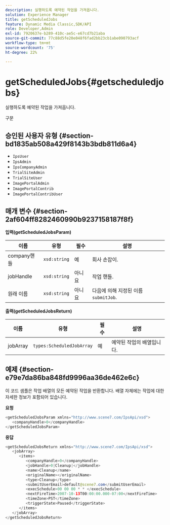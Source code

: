 ```yaml
---
description: 실행하도록 예약된 작업을 가져옵니다.
solution: Experience Manager
title: getScheduledJobs
feature: Dynamic Media Classic,SDK/API
role: Developer,Admin
exl-id: 7920637e-b289-410c-ae5c-e67cd7b21aba
source-git-commit: 77c88d5fe20e048f6fad2bb23cb1abe090793acf
workflow-type: tm+mt
source-wordcount: '75'
ht-degree: 22%

---
```


# getScheduledJobs{#getscheduledjobs}

실행하도록 예약된 작업을 가져옵니다.

구문

## 승인된 사용자 유형 {#section-bd1835ab508a429f8143b3bdb811d6a4}

* `IpsUser`
* `IpsAdmin`
* `IpsCompanyAdmin`
* `TrialSiteAdmin`
* `TrialSiteUser`
* `ImagePortalAdmin`
* `ImagePortalContrib`
* `ImagePortalContribUser`

## 매개 변수 {#section-2af604ff8282460990b9237158187f8f}

**입력(getScheduledJobsParam)**

| 이름 | 유형 | 필수 | 설명 |
|---|---|---|---|
| company핸들 | `xsd:string` | 예 | 회사 손잡이. |
| jobHandle | `xsd:string` | 아니요 | 작업 핸들. |
| 원래 이름 | `xsd:string` | 아니요 | 다음에 의해 지정된 이름 `submitJob`. |

**출력(getScheduledJobsReturn)**

| 이름 | 유형 | 필수 | 설명 |
|---|---|---|---|
| jobArray | `types:ScheduledJobArray` | 예 | 예약된 작업의 배열입니다. |

## 예제 {#section-e79e7da86ba848fd9996aa36de462e6c}

이 코드 샘플은 작업 배열의 모든 예약된 작업을 반환합니다. 배열 자체에는 작업에 대한 자세한 정보가 포함되어 있습니다.

**요청**

```java
<getScheduledJobsParam xmlns="http://www.scene7.com/IpsApi/xsd">
   <companyHandle>0</companyHandle>
</getScheduledJobsParam>
```

**응답**

```java
<getScheduledJobsReturn xmlns="http://www.scene7.com/IpsApi/xsd">
   <jobArray>
      <items>
         <companyHandle>0</companyHandle>
         <jobHandle>0|Cleanup|</jobHandle>
         <name>Cleanup</name>
         <originalName></originalName>
         <type>Cleanup</type>
         <submitUserEmail>default@scene7.com</submitUserEmail>
         <execSchedule>00 00 00 * * </execSchedule>
         <nextFireTime>2007-10-13T00:00:00.000-07:00</nextFireTime>
         <timeZone>PST</timeZone>
         <triggerState>Paused</triggerState>
      </items>
   </jobArray>
</getScheduledJobsReturn>
```
